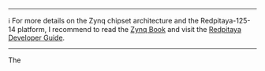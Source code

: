 ***

:information_source: For more details on the Zynq chipset architecture and the Redpitaya-125-14 platform, I recommend to read the [Zynq Book](http://www.zynqbook.com/) and visit the [Redpitaya Developer Guide](https://redpitaya.readthedocs.io/en/latest/developerGuide/devGuideTop.html).

***

The 